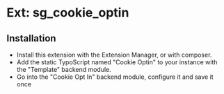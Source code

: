 # Ext: sg_cookie_optin

## Installation

- Install this extension with the Extension Manager, or with composer.
- Add the static TypoScript named "Cookie Optin" to your instance with the "Template" backend module.
- Go into the "Cookie Opt In" backend module, configure it and save it once
